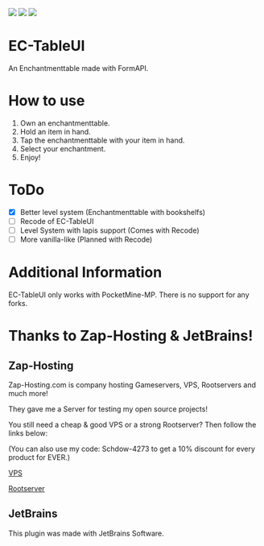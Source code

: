 [![](https://poggit.pmmp.io/shield.state/EC-TableUI)](https://poggit.pmmp.io/p/EC-TableUI)
[![](https://poggit.pmmp.io/shield.api/EC-TableUI)](https://poggit.pmmp.io/p/EC-TableUI)
[![](https://img.shields.io/discord/323953253458903040.svg)](https://discord.gg/ekUFD8z)
# EC-TableUI
An Enchantmenttable made with FormAPI.

# How to use
1. Own an enchantmenttable.
2. Hold an item in hand.
3. Tap the enchantmenttable with your item in hand.
4. Select your enchantment.
5. Enjoy!

# ToDo
- [X] Better level system (Enchantmenttable with bookshelfs)
- [ ] Recode of EC-TableUI
- [ ] Level System with lapis support (Comes with Recode)
- [ ] More vanilla-like (Planned with Recode)

# Additional Information
EC-TableUI only works with PocketMine-MP. There is no support for any forks.
# Thanks to Zap-Hosting & JetBrains!
## Zap-Hosting
Zap-Hosting.com is company hosting Gameservers, VPS, Rootservers and much more!

They gave me a Server for testing my open source projects!

You still need a cheap & good VPS or a strong Rootserver? Then follow the links below:

(You can also use my code: Schdow-4273 to get a 10% discount for every product for EVER.)

[VPS](https://zap-hosting.com/schdowvserver)

[Rootserver](https://zap-hosting.com/schdowroot)
## JetBrains
This plugin was made with JetBrains Software.
